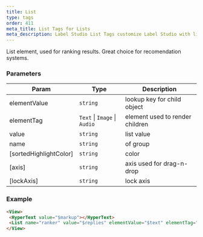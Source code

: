 ```yaml
---
title: List
type: tags
order: 411
meta_title: List Tags for Lists
meta_description: Label Studio List Tags customize Label Studio with lists for machine learning and data science projects.
---
```


List element, used for ranking results. Great choice for recomendation systems.

### Parameters

| Param | Type | Description |
| --- | --- | --- |
| elementValue | <code>string</code> | lookup key for child object |
| elementTag | <code>Text</code> \| <code>Image</code> \| <code>Audio</code> | element used to render children |
| value | <code>string</code> | list value |
| name | <code>string</code> | of group |
| [sortedHighlightColor] | <code>string</code> | color |
| [axis] | <code>string</code> | axis used for drag-n-drop |
| [lockAxis] | <code>string</code> | lock axis |

### Example
```html
<View>
 <HyperText value="$markup"></HyperText>
 <List name="ranker" value="$replies" elementValue="$text" elementTag="Text" ranked="true" sortedHighlightColor="#fcfff5"></List>
</View>
```
